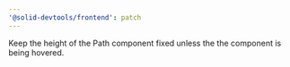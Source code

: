 ```yaml
---
'@solid-devtools/frontend': patch
---
```


Keep the height of the Path component fixed unless the the component is being hovered.
